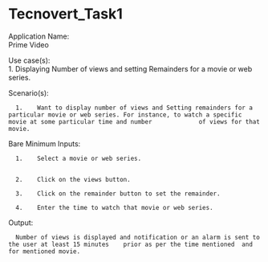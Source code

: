 # Tecnovert_Task1

Application Name:  
      Prime Video

Use case(s):  
      1.	Displaying Number of views and setting Remainders for a movie or web series.

Scenario(s):

      1.	Want to display number of views and Setting remainders for a particular movie or web series. For instance, to watch a specific movie at some particular time and number             of views for that movie.

Bare Minimum Inputs: 

      1.	Select a movie or web series.
      
      
      2.	Click on the views button.
      
      3.	Click on the remainder button to set the remainder.
      
      4.	Enter the time to watch that movie or web series.

Output: 

      Number of views is displayed and notification or an alarm is sent to the user at least 15 minutes    prior as per the time mentioned  and for mentioned movie. 
